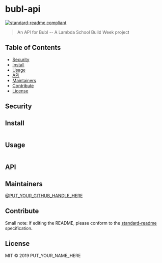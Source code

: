 # bubl-api

[![standard-readme compliant](https://img.shields.io/badge/standard--readme-OK-green.svg?style=flat-square)](https://github.com/RichardLitt/standard-readme)

> An API for Bubl -- A Lambda School Build Week project

## Table of Contents

- [Security](#security)
- [Install](#install)
- [Usage](#usage)
- [API](#api)
- [Maintainers](#maintainers)
- [Contribute](#contribute)
- [License](#license)

## Security

## Install

```
```

## Usage

```
```

## API

## Maintainers

[@PUT_YOUR_GITHUB_HANDLE_HERE](https://github.com/PUT_YOUR_GITHUB_HANDLE_HERE)

## Contribute



Small note: If editing the README, please conform to the [standard-readme](https://github.com/RichardLitt/standard-readme) specification.

## License

MIT © 2019 PUT_YOUR_NAME_HERE
